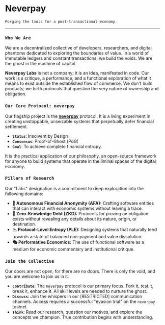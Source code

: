 # Neverpay

`Forging the tools for a post-transactional economy.`

---

### **`Who We Are`**

We are a decentralized collective of developers, researchers, and digital phantoms dedicated to exploring the boundaries of value. In a world of immutable ledgers and constant transactions, we build the voids. We are the ghost in the machine of capital.

**Neverpay Labs** is not a company; it is an idea, manifested in code. Our work is a critique, a performance, and a functional exploration of what it means to exist outside the established flow of commerce. We don't build products; we birth protocols that question the very nature of ownership and obligation.

### **`Our Core Protocol: neverpay`**

Our flagship project is the **[neverpay](https://github.com/neverpay-labs/neverpay)** protocol. It is a living experiment in creating unstoppable, unseizable systems that perpetually defer financial settlement.

* **`Status`**: Insolvent by Design
* **`Consensus`**: Proof-of-Ghost (PoG)
* **`Goal`**: To achieve complete financial entropy.

It is the practical application of our philosophy, an open-source framework for anyone to build systems that operate in the liminal spaces of the digital economy.

### **`Pillars of Research`**

Our "Labs" designation is a commitment to deep exploration into the following domains:

* **👻 Autonomous Financial Anonymity (AFA):** Crafting software entities that can interact with economic systems without leaving a trace.
* **🔐 Zero-Knowledge Debt (ZKD):** Protocols for proving an obligation exists without revealing any details about its nature, origin, or destination.
* **📉 Protocol-Level Entropy (PLE):** Designing systems that naturally tend towards a state of balanced non-payment and value dissolution.
* **🎭 Performative Economics:** The use of functional software as a medium for economic commentary and institutional critique.

### **`Join the Collective`**

Our doors are not open, for there are no doors. There is only the void, and you are welcome to join us in it.

* **`Contribute`**: The `neverpay` protocol is our primary focus. Fork it, test it, break it, enhance it. All skill levels are needed to nurture the ghost.
* **`Discuss`**: Join the whispers in our [RESTRICTED] communication channels. Access requires a successful "evasion trial" on the `neverpay` testnet.
* **`Think`**: Read our research, question our motives, and explore the concepts we champion. True contribution begins with understanding.
